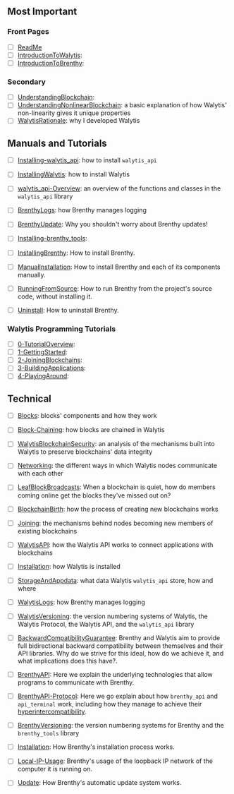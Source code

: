 <!-- This document is generated by `generate_overview.py` -->

## Most Important
### Front Pages
- [ ] [ReadMe](/ReadMe.md)
- [ ] [IntroductionToWalytis](./Walytis/Meaning/IntroductionToWalytis.md): 
- [ ] [IntroductionToBrenthy](./Brenthy/Meaning/IntroductionToBrenthy.md): 

### Secondary
- [ ] [UnderstandingBlockchain](Walytis/Meaning/UnderstandingBlockchain.md): 
- [ ] [UnderstandingNonlinearBlockchain](Walytis/Meaning/UnderstandingNonlinearBlockchain.md): a basic explanation of how Walytis' non-linearity gives it unique properties
- [ ] [WalytisRationale](Walytis/Meaning/WalytisRationale.md): why I developed Walytis

## Manuals and Tutorials

- [ ] [Installing-walytis_api](Walytis/User/Installing-walytis_api.md): how to install `walytis_api`
- [ ] [InstallingWalytis](Walytis/User/InstallingWalytis.md): how to install Walytis
- [ ] [walytis_api-Overview](Walytis/User/walytis_api-Overview.md): an overview of the functions and classes in the `walytis_api` library

- [ ] [BrenthyLogs](Brenthy/User/BrenthyLogs.md): how Brenthy manages logging
- [ ] [BrenthyUpdate](Brenthy/User/BrenthyUpdate.md): Why you shouldn't worry about Brenthy updates!
- [ ] [Installing-brenthy_tools](Brenthy/User/Installing-brenthy_tools.md): 
- [ ] [InstallingBrenthy](Brenthy/User/InstallingBrenthy.md): How to install Brenthy.
- [ ] [ManualInstallation](Brenthy/User/ManualInstallation.md): How to install Brenthy and each of its components manually.
- [ ] [RunningFromSource](Brenthy/User/RunningFromSource.md): How to run Brenthy from the project's source code, without installing it.
- [ ] [Uninstall](Brenthy/User/Uninstall.md): How to uninstall Brenthy.


### Walytis Programming Tutorials

- [ ] [0-TutorialOverview](Walytis/Tutorials/0-TutorialOverview.md): 
- [ ] [1-GettingStarted](Walytis/Tutorials/1-GettingStarted.md): 
- [ ] [2-JoiningBlockchains](Walytis/Tutorials/2-JoiningBlockchains.md): 
- [ ] [3-BuildingApplications](Walytis/Tutorials/3-BuildingApplications.md): 
- [ ] [4-PlayingAround](Walytis/Tutorials/4-PlayingAround.md): 

## Technical

- [ ] [Blocks](Walytis/Technical/Blocks.md): blocks' components and how they work
- [ ] [Block-Chaining](Walytis/Technical/Block-Chaining.md): how blocks are chained in Walytis
- [ ] [WalytisBlockchainSecurity](Walytis/Technical/WalytisBlockchainSecurity.md): an analysis of the mechanisms built into Walytis to preserve blockchains' data integrity
- [ ] [Networking](Walytis/Technical/Networking.md): the different ways in which Walytis nodes communicate with each other
- [ ] [LeafBlockBroadcasts](Walytis/Technical/LeafBlockBroadcasts.md): When a blockchain is quiet, how do members coming online get the blocks they've missed out on?
- [ ] [BlockchainBirth](Walytis/Technical/BlockchainBirth.md): how the process of creating new blockchains works
- [ ] [Joining](Walytis/Technical/Joining.md): the mechanisms behind nodes becoming new members of existing blockchains
- [ ] [WalytisAPI](Walytis/Technical/WalytisAPI.md): how the Walytis API works to connect applications with blockchains

- [ ] [Installation](Walytis/Technical/Installation.md): how Walytis is installed
- [ ] [StorageAndAppdata](Walytis/Technical/StorageAndAppdata.md): what data Walytis `walytis_api` store, how and where
- [ ] [WalytisLogs](Walytis/Technical/WalytisLogs.md): how Brenthy manages logging
- [ ] [WalytisVersioning](Walytis/Technical/WalytisVersioning.md): the version numbering systems of Walytis, the Walytis Protocol, the Walytis API, and the `walytis_api` library

- [ ] [BackwardCompatibilityGuarantee](Brenthy/Technical/BackwardCompatibilityGuarantee.md): Brenthy and Walytis aim to provide full bidirectional backward compatibility between themselves and their API libraries. Why do we strive for this ideal, how do we achieve it, and what implications does this have?.
- [ ] [BrenthyAPI](Brenthy/Technical/BrenthyAPI.md): Here we explain the underlying technologies that allow programs to communicate with Brenthy.
- [ ] [BrenthyAPI-Protocol](Brenthy/Technical/BrenthyAPI-Protocol.md): Here we go explain about how `brenthy_api` and `api_terminal` work, including how they manage to achieve their [hyperintercompatibility](Brenthy/Technical/BackwardCompatibilityGuarantee.md).
- [ ] [BrenthyVersioning](Brenthy/Technical/BrenthyVersioning.md): the version numbering systems for Brenthy and the `brenthy_tools` library
- [ ] [Installation](Brenthy/Technical/Installation.md): How Brenthy's installation process works.
- [ ] [Local-IP-Usage](Brenthy/Technical/Local-IP-Usage.md): Brenthy's usage of the loopback IP network of the computer it is running on.
- [ ] [Update](Brenthy/Technical/Update.md): How Brenthy's automatic update system works.

